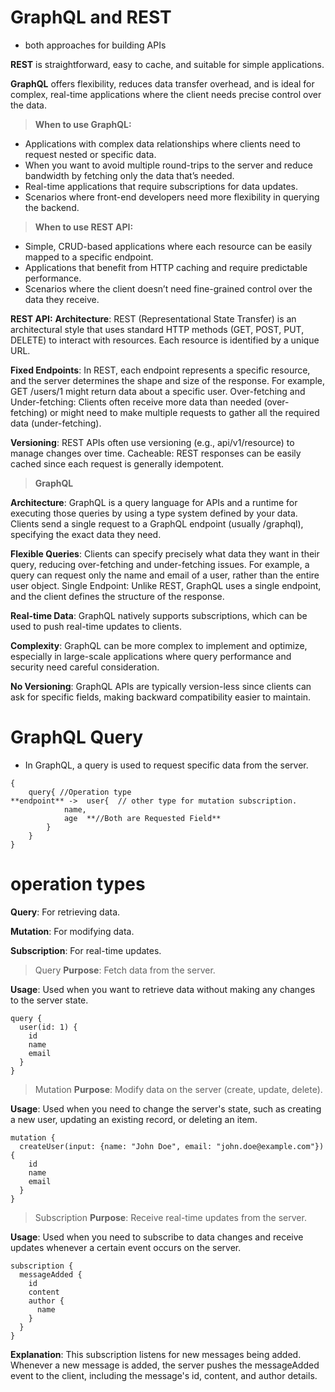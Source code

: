 # GraphQL and REST

- both approaches for building APIs

**REST** is straightforward, easy to cache, and suitable for simple applications.

**GraphQL** offers flexibility, reduces data transfer overhead, and is ideal for complex, real-time applications where the client needs precise control over the data.

> **When to use GraphQL:**

- Applications with complex data relationships where clients need to request nested or specific data.
- When you want to avoid multiple round-trips to the server and reduce bandwidth by fetching only the data that’s needed.
- Real-time applications that require subscriptions for data updates.
- Scenarios where front-end developers need more flexibility in querying the backend.

> **When to use REST API:**

- Simple, CRUD-based applications where each resource can be easily mapped to a specific endpoint.
- Applications that benefit from HTTP caching and require predictable performance.
- Scenarios where the client doesn’t need fine-grained control over the data they receive.

**REST API:**
**Architecture**: REST (Representational State Transfer) is an architectural style that uses standard HTTP methods (GET, POST, PUT, DELETE) to interact with resources. Each resource is identified by a unique URL.

**Fixed Endpoints**: In REST, each endpoint represents a specific resource, and the server determines the shape and size of the response. For example, GET /users/1 might return data about a specific user.
Over-fetching and Under-fetching: Clients often receive more data than needed (over-fetching) or might need to make multiple requests to gather all the required data (under-fetching).

**Versioning**: REST APIs often use versioning (e.g., api/v1/resource) to manage changes over time.
Cacheable: REST responses can be easily cached since each request is generally idempotent.

> **GraphQL**

**Architecture**: GraphQL is a query language for APIs and a runtime for executing those queries by using a type system defined by your data. Clients send a single request to a GraphQL endpoint (usually /graphql), specifying the exact data they need.

**Flexible Queries**: Clients can specify precisely what data they want in their query, reducing over-fetching and under-fetching issues. For example, a query can request only the name and email of a user, rather than the entire user object.
Single Endpoint: Unlike REST, GraphQL uses a single endpoint, and the client defines the structure of the response.

**Real-time Data**: GraphQL natively supports subscriptions, which can be used to push real-time updates to clients.

**Complexity**: GraphQL can be more complex to implement and optimize, especially in large-scale applications where query performance and security need careful consideration.

**No Versioning**: GraphQL APIs are typically version-less since clients can ask for specific fields, making backward compatibility easier to maintain.

# GraphQL Query

- In GraphQL, a query is used to request specific data from the server.

```
{
    query{ //Operation type
**endpoint** ->  user{  // other type for mutation subscription.
            name,
            age  **//Both are Requested Field**
        }
    }
}
```
# **operation types**

**Query**: For retrieving data.

**Mutation**: For modifying data.

**Subscription**: For real-time updates.
>  Query
**Purpose**: Fetch data from the server.

**Usage**: Used when you want to retrieve data without making any changes to the server state.
```
query {
  user(id: 1) {
    id
    name
    email
  }
}
```
> Mutation
**Purpose**: Modify data on the server (create, update, delete).

**Usage**: Used when you need to change the server's state, such as creating a new user, updating an existing record, or deleting an item.

```
mutation {
  createUser(input: {name: "John Doe", email: "john.doe@example.com"}) {
    id
    name
    email
  }
}
```
> Subscription
**Purpose**: Receive real-time updates from the server.

**Usage**: Used when you need to subscribe to data changes and receive updates whenever a certain event occurs on the server.

```
subscription {
  messageAdded {
    id
    content
    author {
      name
    }
  }
}
```
**Explanation**: This subscription listens for new messages being added. Whenever a new message is added, the server pushes the messageAdded event to the client, including the message's id, content, and author details.
